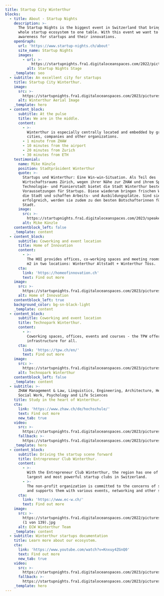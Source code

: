 ```yaml
---
title: Startup City Winterthur
blocks:
  - title: About - Startup Nights
    description: >-
      The Startup Nights is the biggest event in Switzerland that brings the
      whole startup ecosystem to one table. With this event we want to create
      awareness for startups and their innovations.
    openGraph:
      url: 'https://www.startup-nights.ch/about'
      site_name: Startup Nights
      images:
        - url: >-
            https://startupnights.fra1.digitaloceanspaces.com/2022/pictures/stage.jpg
          alt: Startup Nights Stage
    _template: seo
  - subtitle: An excellent city for startups
    title: Startup City Winterthur.
    image:
      src: >-
        https://startupnights.fra1.digitaloceanspaces.com/2023/pictures/winterthur.jpg
      alt: Winterthur Aerial Image
    _template: hero
  - content_block:
      subtitle: At the pulse
      title: We are in the middle.
      content:
        - >-
          Winterthur is especially centrally located and embedded by great
          cities, companies and other organizations.
        - 1 minute from ZHAW
        - 10 minutes from the airport
        - 20 minutes from Zurich
        - 30 minutes from ETH
    testimonial:
      name: Mike Künzle
      position: Stadtpräsident Winterthur
      quote: >-
        Startups und Winterthur: Eine Win-win-Situation. Als Teil des
        Wirtschaftsraums Zürich, wegen ihrer Nähe zur ZHAW und ihrem Spirit als
        Technologie- und Pionierstadt bietet die Stadt Winterthur beste
        Voraussetzungen für Startups. Diese wiederum bringen frischen Wind in
        die Stadt und schaffen Arbeits- und Ausbildungsplätze. Sind sie
        erfolgreich, werden sie zudem zu den besten Botschafterinnen für unsere
        Stadt.
      image:
        src: >-
          https://startupnights.fra1.digitaloceanspaces.com/2023/speakers/mike-kuenzle.jpg
        alt: Mike Künzle
    contentblock_left: false
    _template: content
  - content_block:
      subtitle: Coworking and event location
      title: Home of Innovation
      content:
        - >-
          The HOI provides offices, co-working spaces and meeting rooms on 6'000
          m2 in two locations: Winterthur Altstadt + Winterthur Töss.
      cta:
        link: 'https://homeofinnovation.ch'
        text: Find out more
    image:
      src: >-
        https://startupnights.fra1.digitaloceanspaces.com/2023/pictures/home-of-innovation.jpg
      alt: Home of Innovation
    contentblock_left: true
    background_color: bg-sn-black-light
    _template: content
  - content_block:
      subtitle: Coworking and event location
      title: Technopark Winterthur.
      content:
        - >-
          Coworking spaces, offices, events and courses - the TPW offers
          infrastructure for all.
      cta:
        link: 'https://tpw.ch/en/'
        text: Find out more
    image:
      src: >-
        https://startupnights.fra1.digitaloceanspaces.com/2023/pictures/technopark.jpg
      alt: Technopark Winterthur
    contentblock_left: false
    _template: content
  - subtitle: >-
      ZHAW Management & Law, Linguistics, Engineering, Architecture, Healh,
      Social Work, Psychology and Life Sciences
    title: Study in the heart of Winterthur.
    cta:
      link: 'https://www.zhaw.ch/de/hochschule/'
      text: Find out more
      new_tab: true
    video:
      src: >-
        https://startupnights.fra1.digitaloceanspaces.com/2023/pictures/zhaw-management-law.mp4
      fallback: >-
        https://startupnights.fra1.digitaloceanspaces.com/2023/pictures/winterthur.jpg
    _template: hero
  - content_block:
      subtitle: Driving the startup scene forward
      title: Entrepreneur Club Winterthur.
      content:
        - >-
          With the Entrepreneur Club Winterthur, the region has one of the
          largest and most powerful startup clubs in Switzerland.
        - >-
          The non-profit organization is committed to the concerns of startups
          and supports them with various events, networking and other services.
      cta:
        link: 'https://www.ec-w.ch/'
        text: Find out more
    image:
      src: >-
        https://startupnights.fra1.digitaloceanspaces.com/2022/pictures/impressions/031122_StartupNights_Tag1_
        (1 von 139).jpg
      alt: ECW Winterthur Team
    _template: content
  - subtitle: Winterthur startups documentation
    title: Learn more about our ecosystem.
    cta:
      link: 'https://www.youtube.com/watch?v=Knxuy4ZGnQ0'
      text: Find out more
      new_tab: true
    video:
      src: >-
        https://startupnights.fra1.digitaloceanspaces.com/2023/pictures/startup-city-winterthur.mp4
      fallback: >-
        https://startupnights.fra1.digitaloceanspaces.com/2023/pictures/winterthur.jpg
    _template: hero
---
```































